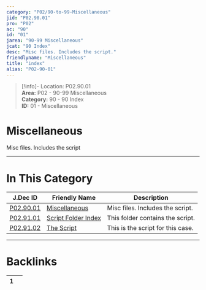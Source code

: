 ```yaml
---  
category: "P02/90-to-99-Miscellaneous"  
jid: "P02.90.01"  
pro: "P02"  
ac: "90"  
id: "01"  
jarea: "90-99 Miscellaneous"  
jcat: "90 Index"  
desc: "Misc files. Includes the script."  
friendlyname: "Miscellaneous"  
title: "index"  
alias: "P02-90-01"  
---  
```

>[!info]- Location: P02.90.01  
>**Area:** P02 - 90-99 Miscellaneous  
>**Category:** 90 - 90 Index  
>**ID:** 01 - Miscellaneous  
  
# Miscellaneous  
  
Misc files. Includes the script  
  
  
  
---  
# In This Category  
  
| J.Dec ID                                                                                        | Friendly Name                                                                                     | Description                       |  
| ----------------------------------------------------------------------------------------------- | ------------------------------------------------------------------------------------------------- | --------------------------------- |  
| [P02.90.01](index.md#)                   | [Miscellaneous](index.md#)                 | Misc files. Includes the script.  |  
| [P02.91.01](../../P01/90-to-99-Miscellaneous/91-Script/index.md#)         | [Script Folder Index](../../P01/90-to-99-Miscellaneous/91-Script/index.md#) | This folder contains the script.  |  
| [P02.91.02](./91-Script/92-The-Script.md#) | [The Script](./91-Script/92-The-Script.md#)  | This is the script for this case. |  
  
  
---  
# Backlinks  
<div><table class="dataview table-view-table"><thead class="table-view-thead"><tr class="table-view-tr-header"><th class="table-view-th"><span></span><span class="dataview small-text">1</span></th><th class="table-view-th"><span></span></th></tr></thead><tbody class="table-view-tbody"></tbody></table></div>